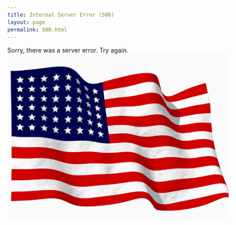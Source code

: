 ```yaml
---
title: Internal Server Error (500)
layout: page
permalink: 500.html
---
```


Sorry, there was a server error. Try again.
<img src="../assets/img/waving.gif" width="1280">

